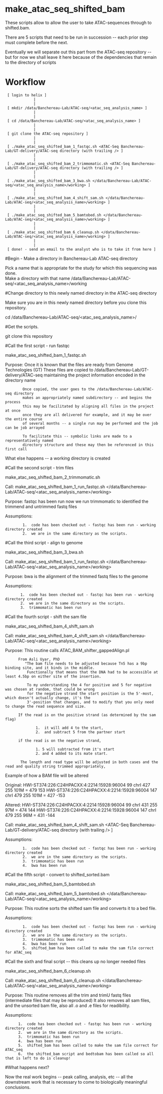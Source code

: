 # make_atac_seq_shifted_bam

  These scripts allow to allow the user to take ATAC-sequences through to shifted.bam.

  There are 5 scripts that need to be run in succession -- each prior step must complete before the next.

  Eventually we will separate out this part from the ATAC-seq repository -- but for now we shall leave it here
  because of the dependencies that remain to the directory of scripts

# Workflow

     [ login to helix ]
                 |
                 |
     [ mkdir /data/Banchereau-Lab/ATAC-seq/<atac_seq_analysis_name> ]
                 |
                 |
     [ cd /data/Banchereau-Lab/ATAC-seq/<atac_seq_analysis_name> ]
                 |
                 |
     [ git clone the ATAC-seq repository ]
                 |
                 |
     [ ./make_atac_seq_shifted_bam_1_fastqc.sh <ATAC-Seq Banchereau-Lab/GT-delivery/ATAC-seq directory (with trailing /> ]
                 |
                 |
     [ ./make_atac_seq_shifted_bam_2_trimmomatic.sh <ATAC-Seq Banchereau-Lab/GT-delivery/ATAC-seq directory (with trailing /> ]
                 |
                 |
     [ ./make_atac_seq_shifted_bam_3_bwa.sh </data/Banchereau-Lab/ATAC-seq/<atac_seq_analysis_name>/working> ]
                 |
                 |
     [ ./make_atac_seq_shifted_bam_4_shift_sam.sh </data/Banchereau-Lab/ATAC-seq/<atac_seq_analysis_name>/working> ]
                 |
                 |
     [ ./make_atac_seq_shifted_bam_5_bamtobed.sh </data/Banchereau-Lab/ATAC-seq/<atac_seq_analysis_name>/working> ]
                 |
                 |
     [ ./make_atac_seq_shifted_bam_6_cleanup.sh </data/Banchereau-Lab/ATAC-seq/<atac_seq_analysis_name>/working> ]
                 |
                 |
     [ done! - send an email to the analyst who is to take it from here ]



#Begin - Make a directory in Banchereau-Lab ATAC-seq directory

  Pick a name that is appropriate for the study for which this sequencing was done.  
  Make a directory with that name  /data/Banchereau-Lab/ATAC-seq/<atac_seq_analysis_name>/working

#Change directory to this newly named directory in the ATAC-seq directory
 
  Make sure you are in this newly named directory before you clone this repository.

  cd /data/Banchereau-Lab/ATAC-seq/<atac_seq_analysis_name>/
   
#Get the scripts.

  git clone this repository

#Call the first script - run fastqc

  make_atac_seq_shifted_bam_1_fastqc.sh

  Purpose:  Once it is known that the files are ready from Genome Technologies (GT)
            These files are copied to /data/Banchereau-Lab/GT-delivery/ATAC-seq maintaining
            the project information encoded in the directory name
    
            Once copied, the user goes to the /data/Banchereau-Lab/ATAC-seq directory
            makes an appropriately named subdirectory -- and begins the process
            this may be facilitated by aligning all files in the project at once
            once they are all delivered for example, and it may be over the entire course
            of several months -- a single run may be performed and the job can be job arrayed
            
            To facilitate this -- symbolic links are made to a representatively named
            directory structure and these may then be referenced in this first call

  What else happens -- a working directory is created
            
#Call the second script - trim files
  
  make_atac_seq_shifted_bam_2_trimmomatic.sh

  Call:     make_atac_seq_shifted_bam_1_run_fastqc.sh </data/Banchereau-Lab/ATAC-seq/<atac_seq_analysis_name>/working>

  Purpose:  fastqc has been run now we run trimmomatic to identified the trimmend and untrimmed fastq files

  Assumptions:  

            1.  code has been checked out - fastqc has been run - working directory created
            2.  we are in the same directory as the scripts.


#Call the third script - align to genome

  make_atac_seq_shifted_bam_3_bwa.sh 

  Call:     make_atac_seq_shifted_bam_1_run_fastqc.sh </data/Banchereau-Lab/ATAC-seq/<atac_seq_analysis_name>/working>

  Purpose:  bwa is the alignment of the trimmed fastq files to the genome

  Assumptions:  

           1.  code has been checked out - fastqc has been run - working directory created
           2.  we are in the same directory as the scripts.
           3.  trimmomatic has been run

#Call the fourth script - shift the sam file

  make_atac_seq_shifted_bam_4_shift_sam.sh

  Call:  make_atac_seq_shifted_bam_4_shift_sam.sh </data/Banchereau-Lab/ATAC-seq/<atac_seq_analysis_name>/working>

  Purpose: This routine calls ATAC_BAM_shifter_gappedAlign.pl
          
          From Asli Uyar, PhD
             "The bam file needs to be adjusted because Tn5 has a 9bp binding site, and it binds in the middle.  
              Functionally that means that the DNA had to be accessible at least 4.5bp on either site of the insertion.

              To my understanding the 4 for positive and 5 for negative was chosen at random, that could be wrong
              for the negative strand the start position is the 5'-most, which doesn't actually change, it's the 
              3'-position that changes, and to modify that you only need to change the read sequence and size.

          If the read is on the positive strand (as determined by the sam flag) 

                  1.  it will add 4 to the start, 
                  2.  and subtract 5 from the partner start

          if the read is on the negative strand, 

                  1. 5 will subtracted from it's start 
                  2. and 4 added to its mate start.

           The length and read type will be adjusted in both cases and the read and quality string trimmed appropriately,

  Example of how a BAM file will be altered

  Original:
  HWI-ST374:226:C24HPACXX:4:2214:15928:96004      99      chrI    427     255     101M    =       479     153 
  HWI-ST374:226:C24HPACXX:4:2214:15928:96004      147     chrI    479     255     101M    =       427     -153 

  Altered:
  HWI-ST374:226:C24HPACXX:4:2214:15928:96004      99      chrI    431     255     97M    =       474     144 
  HWI-ST374:226:C24HPACXX:4:2214:15928:96004      147     chrI    479     255     96M    =       431     -144 

  Call:     make_atac_seq_shifted_bam_4_shift_sam.sh <ATAC-Seq Banchereau-Lab/GT-delivery/ATAC-seq directory (with trailing /> ]

  Assumptions:  

            1.  code has been checked out - fastqc has been run - working directory created
            2.  we are in the same directory as the scripts.
            3.  trimmomatic has been run
            4.  bwa has been run


#Call the fifth script - convert to shifted_sorted.bam

  make_atac_seq_shifted_bam_5_bamtobed.sh

  Call:     make_atac_seq_shifted_bam_5_bamtobed.sh  </data/Banchereau-Lab/ATAC-seq/<atac_seq_analysis_name>/working>

  Purpose: This routine sorts the shifted sam file and converts it to a bed file.

  Assumptions:  

            1.  code has been checked out - fastqc has been run - working directory created
            2.  we are in the same directory as the scripts.
            3.  trimmomatic has been run
            4.  bwa has been run
            5.  shifted_bam has been called to make the sam file correct for ATAC_seq
           

#Call the sixth and final script -- this cleans up no longer needed files

  make_atac_seq_shifted_bam_6_cleanup.sh

  Call:  make_atac_seq_shifted_bam_6_cleanup.sh  </data/Banchereau-Lab/ATAC-seq/<atac_seq_analysis_name>/working>

  Purpose: This routine removes all the trim and trimU fastq files (intermediate files that may be reproduced)
           It also removes all sam files, and the unsorted bam file, also all .o and .e files for readibility.

  Assumptions:  

          1.  code has been checked out - fastqc has been run - working directory created
          2.  we are in the same directory as the scripts.
          3.  trimmomatic has been run
          4.  bwa has been run
          5.  shifted_bam has been called to make the sam file correct for ATAC_seq
          6.  the shifted_bam script and bedtobam has been called so all that is left to do is cleanup!

#What happens next?

  Now the real work begins -- peak calling, analysis, etc -- all the downstream work that is necessary
  to come to biologically meaningful conclusions.





